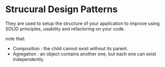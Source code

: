 # Strucural Design Patterns
They are used to setup the structure of your application to improve using SOLID principles, usability and refactoring on your code.

note that:
 - Composition : the child cannot exist without its parent.
 - Agregation : an object contains another one, but each one can exist independently.
 
